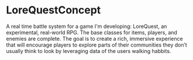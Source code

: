 # LoreQuestConcept
 A real time battle system for a game I'm developing: LoreQuest, an experimental, real-world RPG. The base classes for items, players, and enemies are complete. The goal is to create a rich, immersive experience that will encourage players to explore parts of their communities they don’t usually think to look by leveraging data of the users walking habbits.

